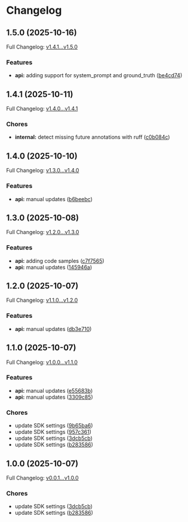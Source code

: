 # Changelog

## 1.5.0 (2025-10-16)

Full Changelog: [v1.4.1...v1.5.0](https://github.com/deeprails/deeprails-sdk-python/compare/v1.4.1...v1.5.0)

### Features

* **api:** adding support for system_prompt and ground_truth ([be4cd74](https://github.com/deeprails/deeprails-sdk-python/commit/be4cd74a118dc1e4b1ef90f25f311a0862807176))

## 1.4.1 (2025-10-11)

Full Changelog: [v1.4.0...v1.4.1](https://github.com/deeprails/deeprails-sdk-python/compare/v1.4.0...v1.4.1)

### Chores

* **internal:** detect missing future annotations with ruff ([c0b084c](https://github.com/deeprails/deeprails-sdk-python/commit/c0b084c0f0e71a600274186c30902246aa3816d1))

## 1.4.0 (2025-10-10)

Full Changelog: [v1.3.0...v1.4.0](https://github.com/deeprails/deeprails-sdk-python/compare/v1.3.0...v1.4.0)

### Features

* **api:** manual updates ([b6beebc](https://github.com/deeprails/deeprails-sdk-python/commit/b6beebca6323df5ae35ef30d419d96c831bebbb8))

## 1.3.0 (2025-10-08)

Full Changelog: [v1.2.0...v1.3.0](https://github.com/deeprails/deeprails-sdk-python/compare/v1.2.0...v1.3.0)

### Features

* **api:** adding code samples ([c7f7565](https://github.com/deeprails/deeprails-sdk-python/commit/c7f7565abd00233d22d9c11a5b2c977414e03439))
* **api:** manual updates ([145946a](https://github.com/deeprails/deeprails-sdk-python/commit/145946a049fb29bff01df6763248330f4d0030ad))

## 1.2.0 (2025-10-07)

Full Changelog: [v1.1.0...v1.2.0](https://github.com/deeprails/deeprails-sdk-python/compare/v1.1.0...v1.2.0)

### Features

* **api:** manual updates ([db3e710](https://github.com/deeprails/deeprails-sdk-python/commit/db3e710d267ccf8d99aa214348846e20b6484db6))

## 1.1.0 (2025-10-07)

Full Changelog: [v1.0.0...v1.1.0](https://github.com/deeprails/deeprails-sdk-python/compare/v1.0.0...v1.1.0)

### Features

* **api:** manual updates ([e55683b](https://github.com/deeprails/deeprails-sdk-python/commit/e55683b590ff636e7c876a172c22c52c3208ceda))
* **api:** manual updates ([3309c85](https://github.com/deeprails/deeprails-sdk-python/commit/3309c859f9e67579bcd9d2f2d82ed7d67609dca8))


### Chores

* update SDK settings ([9b65ba6](https://github.com/deeprails/deeprails-sdk-python/commit/9b65ba6e8675011f89f035d608a404d7c1d50453))
* update SDK settings ([957c361](https://github.com/deeprails/deeprails-sdk-python/commit/957c3611f3baf773270a491c66a28b8eeb66d671))
* update SDK settings ([3dcb5cb](https://github.com/deeprails/deeprails-sdk-python/commit/3dcb5cb41ee6c1008f66dace32125fd38626bdca))
* update SDK settings ([b283586](https://github.com/deeprails/deeprails-sdk-python/commit/b28358658ea8cbea0d2cb679343a9cf1c342fbd2))

## 1.0.0 (2025-10-07)

Full Changelog: [v0.0.1...v1.0.0](https://github.com/deeprails/deeprails-python-sdk/compare/v0.0.1...v1.0.0)

### Chores

* update SDK settings ([3dcb5cb](https://github.com/deeprails/deeprails-python-sdk/commit/3dcb5cb41ee6c1008f66dace32125fd38626bdca))
* update SDK settings ([b283586](https://github.com/deeprails/deeprails-python-sdk/commit/b28358658ea8cbea0d2cb679343a9cf1c342fbd2))
